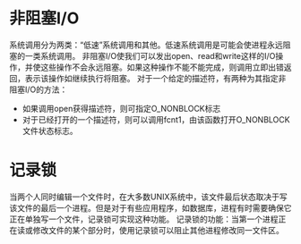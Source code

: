 # 非阻塞I/O
系统调用分为两类：“低速”系统调用和其他。低速系统调用是可能会使进程永远阻塞的一类系统调用。
非阻塞I/O使我们可以发出open、read和write这样的I/O操作，并使这些操作不会永远阻塞。如果这种操作不能不能完成，则调用立即出错返回，表示该操作如继续执行将阻塞。
对于一个给定的描述符，有两种为其指定非阻塞I/O的方法：
* 如果调用open获得描述符，则可指定O_NONBLOCK标志
* 对于已经打开的一个描述符，则可以调用fcnt1，由该函数打开O_NONBLOCK文件状态标志。
# 记录锁
当两个人同时编辑一个文件时，在大多数UNIX系统中，该文件最后状态取决于写该文件的最后一个进程。但是对于有些应用程序，如数据库，进程有时需要确保它正在单独写一个文件，记录锁可实现这种功能。
记录锁的功能：当第一个进程正在读或修改文件的某个部分时，使用记录锁可以阻止其他进程修改同一文件区。